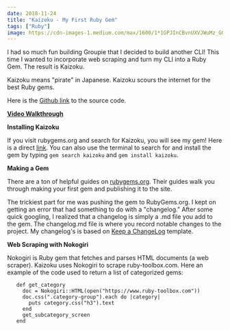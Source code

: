 ```yaml
---
date: 2018-11-24
title: "Kaizoku - My First Ruby Gem"
tags: ["Ruby"]
image: https://cdn-images-1.medium.com/max/1600/1*1GPJInCBvnUXVJWuMz_GGA.jpeg
---
```


I had so much fun building Groupie that I decided to build another CLI! This time I wanted to incorporate web scraping and turn my CLI into a Ruby Gem. The result is Kaizoku.

Kaizoku means "pirate" in Japanese. Kaizoku scours the internet for the best Ruby gems.

Here is the [Github link](https://github.com/edezekiel/kaizoku) to the source code.

**[Video Walkthrough](https://asciinema.org/a/KOVQnUkhHl41LQE7nCAWzehQ7)**

**Installing Kaizoku**

If you visit rubygems.org and search for Kaizoku, you will see my gem! Here is a direct [link](https://rubygems.org/gems/kaizoku). You can also use the terminal to search for and install the gem by typing `gem search kaizoku` and `gem install kaizoku`.

**Making a Gem**

There are a ton of helpful guides on [rubygems.org](https://guides.rubygems.org/make-your-own-gem/). Their guides walk you through making your first gem and publishing it to the site.

The trickiest part for me was pushing the gem to RubyGems.org. I kept on getting an error that had something to do with a "changelog." After some quick googling, I realized that a changelog is simply a .md file you add to the gem. The changelog.md file is where you record notable changes to the project. My changelog's is based on [Keep a ChangeLog](https://keepachangelog.com/en/1.0.0/) template.

**Web Scraping with Nokogiri**

Nokogiri is Ruby gem that fetches and parses HTML documents (a web scraper). Kaizoku uses Nokogiri to scrape ruby-toolbox.com. Here an example of the code used to return a list of categorized gems:

       def get_category
         doc = Nokogiri::HTML(open("https://www.ruby-toolbox.com"))
         doc.css(".category-group").each do |category|
           puts category.css("h3").text
         end
         get_subcategory_screen
       end
